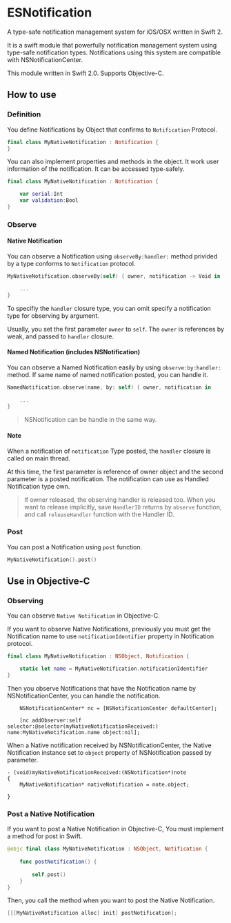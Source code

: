 # ESNotification

A type-safe notification management system for iOS/OSX written in Swift 2.

It is a swift module that powerfully notification management system using type-safe notification types. Notifications using this system are compatible with NSNotificationCenter.

This module written in Swift 2.0. Supports Objective-C.

## How to use

### Definition

You define Notifications by Object that confirms to `Notification` Protocol.

```swift
final class MyNativeNotification : Notification {
}
```

You can also implement properties and methods in the object. It work user information of the notification. It can be accessed type-safely.

```swift
final class MyNativeNotification : Notification {

	var serial:Int
	var validation:Bool
}
```

### Observe

#### Native Notification

You can observe a Notification using `observeBy:handler:` method privided by a type conforms to `Notification` protocol.

```swift
MyNativeNotification.observeBy(self) { owner, notification -> Void in

	...
}
```

To specifiy the `handler` closure type, you can omit specify a notification type for observing by argument. 

Usually, you set the first parameter `owner` to `self`. The `owner` is references by weak, and passed to `handler` closure.

#### Named Notification (includes NSNotification)

You can observe a Named Notification easily by using `observe:by:handler:` method. If same name of named notification posted, you can handle it.

```swift
NamedNotification.observe(name, by: self) { owner, notification in
			
	...
}
```

> NSNotification can be handle in the same way.

#### Note

When a notification of `notification` Type posted, the `handler` closure is called on main thread.

At this time, the first parameter is reference of owner object and the second parameter is a posted notification. The notification can use as Handled Notification type own.

> If owner released, the observing handler is released too.
> When you want to release implicitly, save `HandlerID` returns by `observe` function, and call `releaseHandler` function with the Handler ID.

### Post

You can post a Notification using `post` function.

```swift
MyNativeNotification().post()
```

## Use in Objective-C

### Observing

You can observe `Native Notification` in Objective-C.

If you want to observe Native Notifications, previously you must get the Notification name to use  `notificationIdentifier` property in Notification protocol.

```swift
final class MyNativeNotification : NSObject, Notification {

	static let name = MyNativeNotification.notificationIdentifier
}
```

Then you observe Notifications that have the Notification name by NSNotificationCenter, you can handle the notification.

```objc
	NSNotificationCenter* nc = [NSNotificationCenter defaultCenter];

	[nc addObserver:self selector:@selector(myNativeNotificationReceived:) name:MyNativeNotification.name object:nil];
```

When a Native notification received by NSNotificationCenter, the Native Notification instance set to `object` property of NSNotification passed by parameter.

```objc
- (void)myNativeNotificationReceived:(NSNotification*)note
{
	MyNativeNotification* nativeNotification = note.object;
	
}
```

### Post a Native Notification

If you want to post a Native Notification in Objective-C, You must implement a method for post in Swift.

```swift
@objc final class MyNativeNotification : NSObject, Notification {
	
	func postNotification() {
	
		self.post()
	}
}
```

Then, you call the method when you want to post the Native Notification.

```Objective-C
[[[MyNativeNotification alloc] init] postNotification];
```
